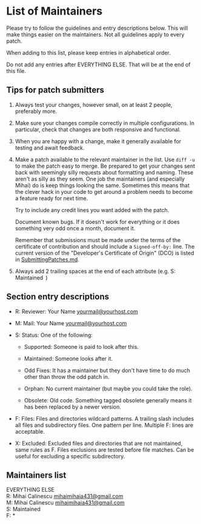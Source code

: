 <!--
===-----------------------------------------------------------------------------------===
Copyright (c) 2021 Calinescu Mihai

For copying notice, see https://github.com/CMihai99/python-projects/blob/main/COPYING.
For licenses we use, see https://github.com/CMihai99/python-projects/tree/main/LICENSES.
===-----------------------------------------------------------------------------------===
-->

# List of Maintainers

Please try to follow the guidelines and entry descriptions below. This will make
things easier on the maintainers. Not all guidelines apply to every patch.

When adding to this list, please keep entries in alphabetical order.

Do not add any entries after EVERYTHING ELSE. That will be at the end of this file.

## Tips for patch submitters

1.  Always test your changes, however small, on at least 2 people, preferably more.

2.  Make sure your changes compile correctly in multiple configurations.
    In particular, check that changes are both responsive and functional.

3.  When you are happy with a change, make it generally available for testing and await feedback.

4.  Make a patch available to the relevant maintainer in the list. Use `diff -u`
    to make the patch easy to merge. Be prepared to get your changes sent back with
    seemingly silly requests about formatting and naming. These aren't as silly
    as they seem. One job the maintainers (and especially Mihai) do is keep things
    looking the same. Sometimes this means that the clever hack in your code to get
    around a problem needs to become a feature ready for next time.

    Try to include any credit lines you want added with the patch.

    Document known bugs. If it doesn't work for everything or
    it does something very odd once a month, document it.

    Remember that submissions must be made under the terms of the certificate
    of contribution and should include a `Signed-off-by:` line. The current version
    of the "Developer's Certificate of Origin" (DCO) is listed in [SubmittingPatches.md](https://github.com/CMihai99/python-projects/blob/main/docs/how-to/maintaining/SubmittingPatches.md).

5.  Always add 2 trailing spaces at the end of each attribute (e.g. S: Maintained  )

## Section entry descriptions

-   R: Reviewer: Your Name <yourmail@yourhost.com>

-   M: Mail: Your Name <yourmail@yourhost.com>

-   S: Status: One of the following:

    -   Supported: Someone is paid to look after this.

    -   Maintained: Someone looks after it.

    -   Odd Fixes: It has a maintainer but they don't have time to do much
        other than throw the odd patch in.

    -   Orphan: No current maintainer (but maybe you could take the role).

    -   Obsolete: Old code. Something tagged obsolete generally means
        it has been replaced by a newer version.

-   F: Files: Files and directories wildcard patterns.
    A trailing slash includes all files and subdirectory files.
    One pattern per line. Multiple F: lines are acceptable.

-   X: Excluded: Excluded files and directories that are not maintained,
    same rules as F. Files exclusions are tested before file matches.
    Can be useful for excluding a specific subdirectory.

## Maintainers list

EVERYTHING ELSE  
R: Mihai Calinescu <mihaimihaia431@gmail.com>  
M: Mihai Calinescu <mihaimihaia431@gmail.com>  
S: Maintained  
F: *  
